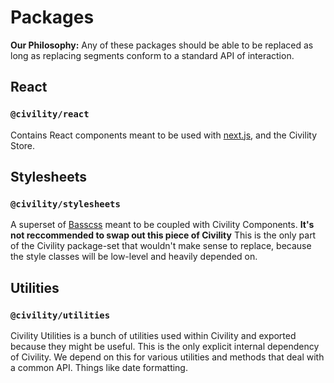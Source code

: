 Packages
=============
**Our Philosophy:** Any of these packages should be able to be replaced as long as replacing segments conform to a standard API of interaction.


React
----
### `@civility/react`
Contains React components meant to be used with [next.js](https://github.com/zeit/next.js/), and the Civility Store.


Stylesheets
----
### `@civility/stylesheets`
A superset of [Basscss](http://basscss.com/) meant to be coupled with Civility Components.
**It's not reccommended to swap out this piece of Civility** This is the only part of the Civility package-set that wouldn't make sense to replace, because the style classes will be low-level and heavily depended on.


Utilities
----
### `@civility/utilities`
Civility Utilities is a bunch of utilities used within Civility and exported because they might be useful. This is the only explicit internal dependency of Civility. We depend on this for various utilities and methods that deal with a common API. Things like date formatting.

